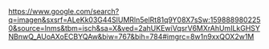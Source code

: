 https://www.google.com/search?q=imagen&sxsrf=ALeKk03G44SlUMRln5elRt81q9Y08X7sSw:1598889802250&source=lnms&tbm=isch&sa=X&ved=2ahUKEwiVqsrV6MXrAhUmILkGHSYNBnwQ_AUoAXoECBYQAw&biw=767&bih=784#imgrc=8w1n9xxQOX2w1M
